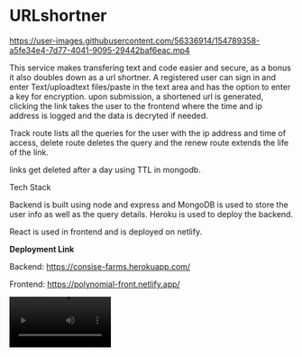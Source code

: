 # URLshortner




https://user-images.githubusercontent.com/56336914/154789358-a5fe34e4-7d77-4041-9095-29442baf6eac.mp4




This service makes transfering text and code easier and secure, as a bonus it also doubles down as a url shortner.
A registered user can sign in and enter Text/uploadtext files/paste in the text area and has the option to enter a key for encryption.
upon submission, a shortened url is generated, clicking the link takes the user to the frontend where the time and ip address is logged and the data is decryted if needed.

Track route lists all the queries for the user with the ip address and time of access,
delete route deletes the query and the renew route extends the life of the link.

links get deleted after a day using TTL in mongodb.

Tech Stack

Backend is built using node and express and MongoDB is used to store the user info as well as the query details. Heroku is used to deploy the backend.

React is used in frontend and is deployed on netlify.

<b>Deployment Link </b>

Backend: https://consise-farms.herokuapp.com/


Frontend: https://polynomial-front.netlify.app/

<video src='https://github.com/Codemonk-adi/urlshortner/blob/master/Polynomial-Demo.mp4' width=180/>

![Demo Video](https://github.com/Codemonk-adi/urlshortner/blob/master/Polynomial-Demo.mp4)
![Home Page](https://github.com/Codemonk-adi/urlshortner/blob/master/Home-page.png)
![Signup](https://github.com/Codemonk-adi/urlshortner/blob/master/signup-page.png)

  

